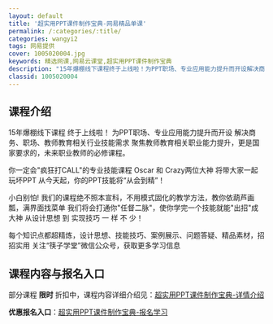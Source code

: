 ```yaml
---
layout: default
title: '超实用PPT课件制作宝典-网易精品单课'
permalink: /:categories/:title/
categories: wangyi2
tags: 网易提供
cover: 1005020004.jpg
keywords: 精选网课,网易云课堂,超实用PPT课件制作宝典
description: "15年爆棚线下课程终于上线啦！为PPT职场、专业应用能力提升而开设解决商务、职场、教师教育相关行业技能需求聚焦教师教育相关职业能力提升，更是国家要求的，未来职业教师的必修课程。你一定会疯狂打"
classid: 1005020004
---
```


## 课程介绍

15年爆棚线下课程 终于上线啦！
为PPT职场、专业应用能力提升而开设
解决商务、职场、教师教育相关行业技能需求
聚焦教师教育相关职业能力提升，更是国家要求的，未来职业教师的必修课程。

你一定会"疯狂打CALL"的专业技能课程 
Oscar 和 Crazy两位大神 将带大家一起玩坏PPT
从今天起，你的PPT技能将“从会到精”！

小白别怕!
我们的课程绝不照本宣科，不用模式固化的教学方法，教你依葫芦画瓢，满界面找菜单
我们将会打通你"任督二脉"，使你学完一个技能就能"出招"成大神 
从设计思想 到 实现技巧     一 样 不 少！

每个知识点都超精炼，设计思想、技能技巧、案例展示、问题答疑、精品素材，招招实用
关注“筷子学堂”微信公众号，获取更多学习信息

## 课程内容与报名入口

部分课程 **限时** 折扣中，课程内容详细介绍见：[超实用PPT课件制作宝典-详情介绍](https://study.163.com/course/introduction/1005020004.htm?share=1&shareId=1025206652&utm_campaign=share&utm_medium=iphoneShare&utm_source=&utm_u=1025206652)

**优惠报名入口**：[超实用PPT课件制作宝典-报名学习](https://study.163.com/course/introduction/1005020004.htm?share=1&shareId=1025206652&utm_campaign=share&utm_medium=iphoneShare&utm_source=&utm_u=1025206652)

